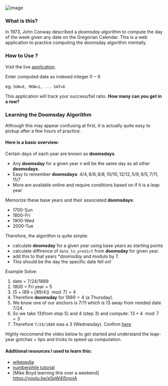 ![image](https://user-images.githubusercontent.com/45021394/182700001-d4a14927-6104-4941-8eb7-1f41c963f6b1.png)


### What is this?
In 1973, John Conway described a *doomsday* algorithm to compute the day of the week given any date on the Gregorian Calendar. This is a web application to practice computing the doomsday algorithm mentally. 

### How to Use ?
Visit the live [application](https://solzilberman.github.io/doomsday_trainer/).

Enter computed date as indexed integer $0-6$

eg. `SUN=0, MON=1, ... SAT=6`

This application will track your success/fail ratio. 
**How many can you get in a row?**

### Learning the Doomsday Algorithm
Although this may appear confusing at first, it is actually quite easy to pickup after a few hours of practice. 

#### Here is a basic overview:
Certain days of each year are known as **doomsdays**.
- Any **doomsday** for a given year `X` will be the same day as all other **doomsdays**.
- Easy to remember **doomsdays**: $4/4, 6/6, 8/8, 10/10, 12/12, 5/9, 9/5, 7/11, 11/7$
- More are available online and require conditions based on if it is a leap year

Memorize these base years and their associated **doomsdays**:
- 1700-Sun
- 1800-Fri
- 1900-Wed
- 2000-Tue

Therefore, the algorithm is quite simple:
- calculate **doomsday** for a given year using base years as starting points
- calculate diffirence of `date_to_predict` from **doomsday** for given year.
- add this to that years **doomsday* and modulo by $7$.
- This should be the day the specific date fell on!

Example Solve:
1. date = $7/24/1889$
2. $1800$ = Fri year = $5$
3. $[5 + (89+\lfloor 89/4 \rfloor) \mod 7]=4$
4. Therefore **doomsday** for $1889=4$ (a Thursday).
5. We know one of our anchors is $7/11$ which is 13 away from needed date $7/24$.
6. So we take $13$(from step 5) and $4$ (step 3) and compute: $13+4\mod7=3$
7. Therefore `7/24/1889` was a $3$ (Wednesday). Confirm [here](https://www.google.com/search?q=what+day+was+07%2F24%2F1889)

Highly reccomend the video below to get started and understand the leap-year gotchas + tips and tricks to speed up computation.

#### Additional resources I used to learn this:
- [wikepedia](https://en.wikipedia.org/wiki/Doomsday_rule)
- [numberphile tutorial](https://www.youtube.com/watch?v=z2x3SSBVGJU)
- [Mike Boyd learning this over a weekend] https://youtu.be/eSpW4I5moiA
